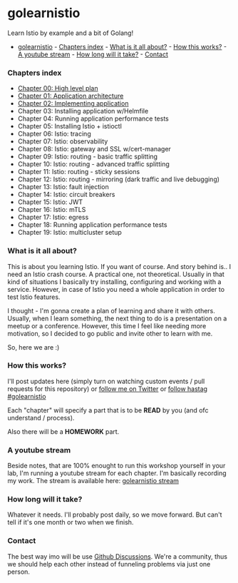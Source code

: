 # golearnistio

Learn Istio by example and a bit of Golang!

<!-- TOC -->

- [golearnistio](#golearnistio)
        - [Chapters index](#chapters-index)
        - [What is it all about?](#what-is-it-all-about)
        - [How this works?](#how-this-works)
        - [A youtube stream](#a-youtube-stream)
        - [How long will it take?](#how-long-will-it-take)
        - [Contact](#contact)

<!-- /TOC -->

### Chapters index

- [Chapter 00: High level plan](chapter-00/)
- [Chapter 01: Application architecture](chapter-01/)
- [Chapter 02: Implementing application](chapter-02/)
- Chapter 03: Installing application w/Helmfile
- Chapter 04: Running application performance tests
- Chapter 05: Installing Istio + istioctl
- Chapter 06: Istio: tracing
- Chapter 07: Istio: observability
- Chapter 08: Istio: gateway and SSL w/cert-manager
- Chapter 09: Istio: routing - basic traffic splitting
- Chapter 10: Istio: routing - advanced traffic splitting
- Chapter 11: Istio: routing - sticky sessions
- Chapter 12: Istio: routing - mirroring (dark traffic and live debugging)
- Chapter 13: Istio: fault injection
- Chapter 14: Istio: circuit breakers
- Chapter 15: Istio: JWT
- Chapter 16: Istio: mTLS
- Chapter 17: Istio: egress
- Chapter 18: Running application performance tests
- Chapter 19: Istio: multicluster setup

### What is it all about?

This is about you learning Istio. If you want of course. And story behind is.. I need an Istio crash course. A practical one, not theoretical.  Usually in that kind of situations I basically try installing, configuring and working with a service. However, in case of Istio you need a whole application in order to test Istio features.

I thought - I'm gonna create a plan of learning and share it with others. Usually, when I learn something, the next thing to do is a presentation on a meetup or a conference. However, this time I feel like needing more motivation, so I decided to go public and invite other to learn with me.

So, here we are :)

### How this works?

I'll post updates here (simply turn on watching custom events / pull requests for this repository) or [follow me on Twitter](https://twitter.com/docent_net) or [follow hastag #golearnistio](https://twitter.com/hashtag/golearnistio?src=hashtag_click)

Each "chapter" will specify a part that is to be **READ** by you (and ofc understand / process).

Also there will be a **HOMEWORK** part.

### A youtube stream

Beside notes, that are 100% enought to run this workshop yourself in your
lab, I'm running a youtube stream for each chapter. I'm basically recording
my work. The stream is available here: [golearnistio stream](https://www.youtube.com/watch?v=GgF6Ov5Pg80&list=PLe_xxswxhVz_XSGfhJq_oYtUgOgWoQu6Y&ab_channel=MaciejLasyk)

### How long will it take?

Whatever it needs. I'll probably post daily, so we move forward. But can't tell if it's one month or two when we finish.

### Contact

The best way imo will be use [Github Discussions](https://github.com/docent-net/golearnistio/discussions). We're a community, thus we should help each other instead of funneling problems via just one person.
